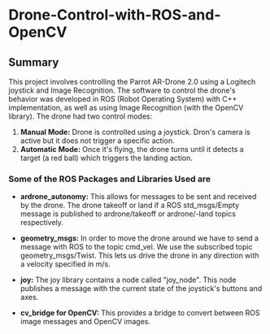 # Drone-Control-with-ROS-and-OpenCV

## Summary

This project involves controlling the Parrot AR-Drone 2.0 using a Logitech joystick and Image Recognition. The software to control the drone's behavior was developed in ROS (Robot Operating System) with C++ implementation, as well as using Image Recognition (with the OpenCV library). The drone had two control modes:</p>					

1. **Manual Mode:** Drone is controlled using a joystick. Dron's camera is active but it does not trigger a specific action.
2. **Automatic Mode:** Once it's flying, the drone turns until it detects a target (a red ball) which triggers the landing action.

### Some of the ROS Packages and Libraries Used are

* **ardrone_autonomy:** This allows for messages to be sent and received by the drone. The drone takeoff or land if a ROS std_msgs/Empty message is published to ardrone/takeoff or ardrone/-land topics respectively.

* **geometry_msgs:** In order to move the drone around we have to send a message with ROS to the topic cmd_vel. We use the subscribed topic geometry_msgs/Twist. This lets us drive the drone in any direction with a velocity specified in m/s.

* **joy:** The joy library contains a node called "joy_node". This node publishes a message with the current state of the joystick's buttons and axes.

* **cv_bridge for OpenCV:** This provides a bridge to convert between ROS image messages and OpenCV images.
